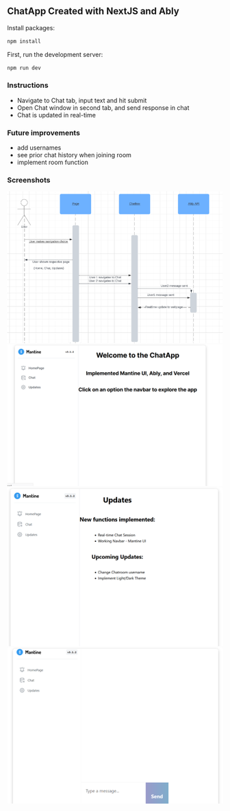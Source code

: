 
## ChatApp Created with NextJS and Ably

Install packages:

```bash
npm install
```

First, run the development server:

```bash
npm run dev
```
### Instructions
- Navigate to Chat tab, input text and hit submit
- Open Chat window in second tab, and send response in chat
- Chat is updated in real-time
### Future improvements

- add usernames
- see prior chat history when joining room
- implement room function
### Screenshots
![Alt text](UML-image.PNG "UML-Diagram")
![Alt text](homepage.PNG "HomePage")
![Alt text](updatespage-1.PNG "UpdatesPage")
![Alt text](chatpage-1.PNG "ChatPage")
